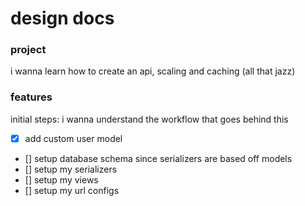# design docs

### project

i wanna learn how to create an api, scaling and caching (all that jazz)

### features

initial steps: i wanna understand the workflow that goes behind this

- [x] add custom user model
- [] setup database schema since serializers are based off models
- [] setup my serializers
- [] setup my views
- [] setup my url configs
